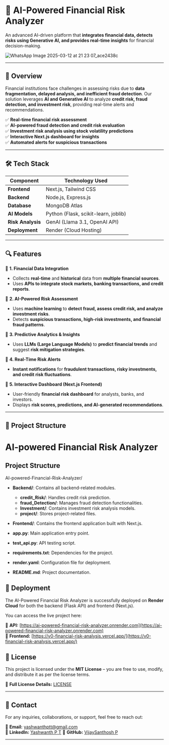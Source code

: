 # 🚀 AI-Powered Financial Risk Analyzer

An advanced AI-driven platform that **integrates financial data, detects risks using Generative AI, and provides real-time insights** for financial decision-making.

![WhatsApp Image 2025-03-12 at 21 23 07_ace2438c](https://github.com/user-attachments/assets/6eadfdd7-07e1-40dc-b433-e61ee970bceb)


---

## 📖 Overview  
Financial institutions face challenges in assessing risks due to **data fragmentation, delayed analysis, and inefficient fraud detection**. Our solution leverages **AI and Generative AI** to analyze **credit risk, fraud detection, and investment risk**, providing real-time alerts and recommendations.

✅ **Real-time financial risk assessment**  
✅ **AI-powered fraud detection and credit risk evaluation**  
✅ **Investment risk analysis using stock volatility predictions**  
✅ **Interactive Next.js dashboard for insights**  
✅ **Automated alerts for suspicious transactions**  

---

## 🛠️ Tech Stack  

| Component    | Technology Used |
|-------------|----------------|
| **Frontend** | Next.js, Tailwind CSS |
| **Backend**  | Node.js, Express.js |
| **Database** | MongoDB Atlas |
| **AI Models** | Python (Flask, scikit-learn, joblib) |
| **Risk Analysis** | GenAI (Llama 3.1, OpenAI API) |
| **Deployment** | Render (Cloud Hosting) |

---

## 🔍 Features  

📌 **1. Financial Data Integration**  
- Collects **real-time** and **historical** data from **multiple financial sources**.  
- Uses **APIs to integrate stock markets, banking transactions, and credit reports**.  

📌 **2. AI-Powered Risk Assessment**  
- Uses **machine learning** to **detect fraud, assess credit risk, and analyze investment risks**.  
- Detects **suspicious transactions, high-risk investments, and financial fraud patterns**.  

📌 **3. Predictive Analytics & Insights**  
- Uses **LLMs (Large Language Models)** to **predict financial trends** and suggest **risk mitigation strategies**.  

📌 **4. Real-Time Risk Alerts**  
- **Instant notifications** for **fraudulent transactions, risky investments, and credit risk fluctuations**.  

📌 **5. Interactive Dashboard (Next.js Frontend)**  
- User-friendly **financial risk dashboard** for analysts, banks, and investors.  
- Displays **risk scores, predictions, and AI-generated recommendations**.  

---


## 📂 Project Structure  
# AI-powered Financial Risk Analyzer

## Project Structure
AI-powered-Financial-Risk-Analyzer/ 
- **Backend/**: Contains all backend-related modules.
  - **credit_Risk/**: Handles credit risk prediction.
  - **fraud_Detection/**: Manages fraud detection functionalities.
  - **Investment/**: Contains investment risk analysis models.
  - **project/**: Stores project-related files.

- **Frontend/**: Contains the frontend application built with Next.js.

- **app.py**: Main application entry point.

- **test_api.py**: API testing script.

- **requirements.txt**: Dependencies for the project.

- **render.yaml**: Configuration file for deployment.

- **README.md**: Project documentation.



## 📡 Deployment  

The AI-Powered Financial Risk Analyzer is successfully deployed on **Render Cloud** for both the backend (Flask API) and frontend (Next.js).  

You can access the live project here:  

🔗 **API:** [https://ai-powered-financial-risk-analyzer.onrender.com](https://ai-powered-financial-risk-analyzer.onrender.com)  
🔗 **Frontend:** [https://v0-financial-risk-analysis.vercel.app/](https://v0-financial-risk-analysis.vercel.app/)  
## 📜 License  

This project is licensed under the **MIT License** – you are free to use, modify, and distribute it as per the license terms.  

🔗 **Full License Details:** [LICENSE](./LICENSE)  

---

## 📩 Contact  

For any inquiries, collaborations, or support, feel free to reach out:  

📧 **Email:** [yashwanthptt@gmail.com ](mailto:yashwanthptt@gmail.com)  
🔗 **LinkedIn:** [Yashwanth P T](https://linkedin.com/in/yashwanth-p-t-022976334) 
📂 **GitHub:** [VijaySanthosh P](https://github.com/vijaysanthoshp)  

---

